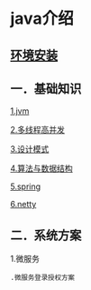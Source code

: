 # java介绍

## [环境安装](env/index.md)

## 一．基础知识

[1.jvm](jvm/index.md)

[2.多线程高并发](juc/index.md)

[3.设计模式](design23/index.md)

[4.算法与数据结构](dsa/index.md)

[5.spring](spring/index.md)

[6.netty](netty/index.md)

## 二．系统方案

1.微服务

```
.微服务登录授权方案
```



